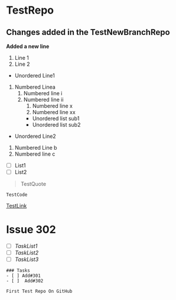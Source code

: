 # TestRepo
## Changes added in the TestNewBranchRepo

**Added a new line**

1. Line 1
2. Line 2

- Unordered Line1
1. Numbered Linea
     1. Numbered line i
     2. Numbered line ii
        1. Numbered line x
        2. Numbered line xx
        - Unordered list sub1
        - Unordered list sub2
           
- Unordered Line2
1. Numbered Line b
2. Numbered line c

- [ ] List1
- [ ] List2
   
>TestQuote

`TestCode`

[TestLink](https://gitlab.com)

# Issue 302


- [ ] _TaskList1_
- [ ] _TaskList2_
- [ ]  _TaskList3_

```[tasklist]
### Tasks
- [ ] Add#301 
- [ ]  Add#302

First Test Repo On GitHub
